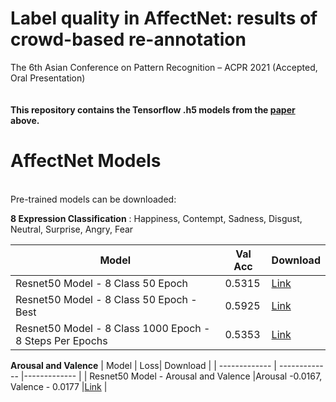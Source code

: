 # Label quality in AffectNet: results of crowd-based re-annotation
The 6th Asian Conference on Pattern Recognition – ACPR 2021 (Accepted, Oral Presentation)
<br/><br/><br/>
**This repository contains the Tensorflow .h5 models from the  [paper](https://arxiv.org/abs/2110.04476) above.**


# AffectNet Models
<br/>
Pre-trained models can be downloaded:

**8 Expression Classification** :
Happiness, Contempt, Sadness, Disgust, Neutral, Surprise, Angry, Fear 

| Model  | Val Acc | Download |
| ------------- | ------------- |------------- |
| Resnet50 Model - 8 Class 50 Epoch |  0.5315 | [Link](https://drive.google.com/file/d/1gEWxz_wrcGty8M5YoV4aoT5tv0JrCSPc/view?usp=sharing)   |
| Resnet50 Model - 8 Class 50 Epoch - Best |0.5925 | [Link](https://drive.google.com/file/d/1VDlcFJ3yBBf3JdVurhMolNh-7LEAdVRv/view?usp=sharing)   |
| Resnet50 Model - 8 Class 1000 Epoch - 8 Steps Per Epochs |  0.5353| [Link](https://drive.google.com/file/d/1PnRMIVy15kMq4nPoQH9kcZx97n53NU6n/view?usp=sharing)   |



**Arousal and Valence**
| Model  | Loss| Download |
| ------------- | ------------- |------------- |
| Resnet50 Model - Arousal and Valence  |Arousal -0.0167, Valence - 0.0177 |[Link](https://drive.google.com/file/d/1g7PIZTcqjUKwv6NCDKtxwGVpAFP8m9qz/view?usp=sharing)   |
